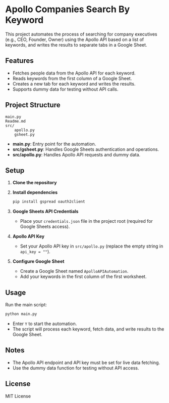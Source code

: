 # Apollo Companies Search By Keyword

This project automates the process of searching for company executives (e.g., CEO, Founder, Owner) using the Apollo API based on a list of keywords, and writes the results to separate tabs in a Google Sheet.

## Features

- Fetches people data from the Apollo API for each keyword.
- Reads keywords from the first column of a Google Sheet.
- Creates a new tab for each keyword and writes the results.
- Supports dummy data for testing without API calls.

## Project Structure

```
main.py
Readme.md
src/
    apollo.py
    gsheet.py
```

- **main.py**: Entry point for the automation.
- **src/gsheet.py**: Handles Google Sheets authentication and operations.
- **src/apollo.py**: Handles Apollo API requests and dummy data.

## Setup

1. **Clone the repository**

2. **Install dependencies**
   ```sh
   pip install gspread oauth2client
   ```

3. **Google Sheets API Credentials**
   - Place your `credentials.json` file in the project root (required for Google Sheets access).

4. **Apollo API Key**
   - Set your Apollo API key in `src/apollo.py` (replace the empty string in `api_key = ""`).

5. **Configure Google Sheet**
   - Create a Google Sheet named `ApolloAPIAutomation`.
   - Add your keywords in the first column of the first worksheet.

## Usage

Run the main script:

```sh
python main.py
```

- Enter `Y` to start the automation.
- The script will process each keyword, fetch data, and write results to the Google Sheet.

## Notes

- The Apollo API endpoint and API key must be set for live data fetching.
- Use the dummy data function for testing without API access.

## License

MIT License